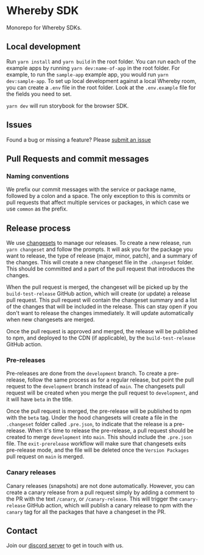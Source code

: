 # Whereby SDK

Monorepo for Whereby SDKs.

## Local development
Run `yarn install` and `yarn build` in the root folder.
You can run each of the example apps by running `yarn dev:name-of-app` in the root folder. For example, to run the `sample-app` example app, you would run `yarn dev:sample-app`.
To set up local development against a local Whereby room, you can create a `.env` file in the root folder. Look at the `.env.example` file for the fields you need to set.

`yarn dev` will run storybook for the browser SDK.

## Issues
Found a bug or missing a feature? Please [submit an issue](https://github.com/whereby/sdk/issues/new)

## Pull Requests and commit messages

### Naming conventions
We prefix our commit messages with the service or package name, followed by a colon and a space. The only exception to this is commits or pull requests that affect multiple services or packages, in which case we use `common` as the prefix.

## Release process
We use [changesets](https://github.com/changesets/changesets) to manage our releases. To create a new release, run `yarn changeset` and follow the prompts. It will ask you for the package you want to release, the type of release (major, minor, patch), and a summary of the changes. This will create a new changeset file in the `.changeset` folder. This should be committed and a part of the pull request that introduces the changes.

When the pull request is merged, the changeset will be picked up by the `build-test-release` GitHub action, which will create (or update) a release pull request. This pull request will contain the changeset summary and a list of the changes that will be included in the release. This can stay open if you don't want to release the changes immediately. It will update automatically when new changesets are merged.

Once the pull request is approved and merged, the release will be published to npm, and deployed to the CDN (if applicable), by the `build-test-release` GitHub action.

### Pre-releases
Pre-releases are done from the `development` branch. To create a pre-release, follow the same process as for a regular release, but point the pull request to the `development` branch instead of `main`. The changesets pull request will be created when you merge the pull request to `development`, and it will have `beta` in the title. 

Once the pull request is merged, the pre-release will be published to npm with the `beta` tag. Under the hood changesets will create a file in the `.changeset` folder called `.pre.json`, to indicate that the release is a pre-release. When it's time to release the pre-release, a pull request should be created to merge `development` into `main`. This should include the `.pre.json` file. The `exit-prerelease` workflow will make sure that changesets exits pre-release mode, and the file will be deleted once the `Version Packages` pull request on `main` is merged.

### Canary releases
Canary releases (snapshots) are not done automatically. However, you can create a canary release from a pull request simply
by adding a comment to the PR with the text `/canary`, or `/canary-release`. This will trigger the `canary-release` GitHub action, which will publish a canary release to npm with the `canary` tag for all the packages that have a changeset in the PR. 


## Contact
Join our [discord server](https://discord.gg/yWrAhZdvDG) to get in touch with us.